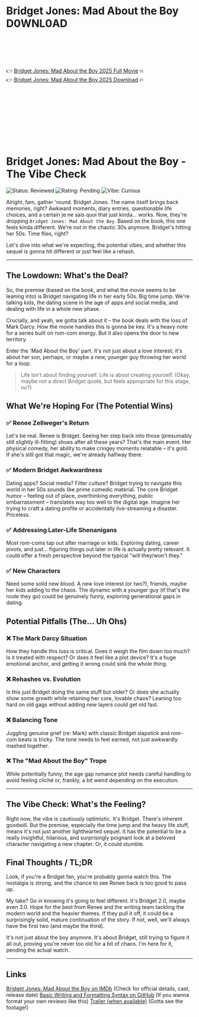 # Bridget Jones: Mad About the Boy D0WNL0AD

<br><br><br><br>


👉 <a href="https://Byron-moonscontmoncons1972.github.io/rldtipoykb/">Bridget Jones: Mad About the Boy 2025 Full Movie</a> 🔥
<br>
👉 <a href="https://Byron-moonscontmoncons1972.github.io/rldtipoykb/">Bridget Jones: Mad About the Boy 2025 Download</a> 🔥


<br><br><br><br><br><br><br><br>



# Bridget Jones: Mad About the Boy - The Vibe Check

![Status: Reviewed](https://img.shields.io/badge/Status-Anticipated_Review-blue)
![Rating: Pending](https://imgshields.io/badge/Rating-TBD-yellow)
![Vibe: Curious](https://img.shields.io/badge/Vibe-Curious-green)

Alright, fam, gather 'round. Bridget Jones. The name itself brings back memories, right? Awkward moments, diary entries, questionable life choices, and a certain je ne sais quoi that just kinda... works. Now, they're dropping `Bridget Jones: Mad About the Boy`. Based on the book, this one feels kinda different. We're not in the chaotic 30s anymore. Bridget's hitting her 50s. Time flies, right?

Let's dive into what we're expecting, the potential vibes, and whether this sequel is gonna hit different or just feel like a rehash.

---

## The Lowdown: What's the Deal?

So, the premise (based on the book, and what the movie seems to be leaning into) is Bridget navigating life in her early 50s. Big time jump. We're talking kids, the dating scene in the age of apps and social media, and dealing with life in a whole new phase.

Crucially, and yeah, we gotta talk about it – the book deals with the loss of Mark Darcy. How the movie handles this is gonna be key. It's a heavy note for a series built on rom-com energy. But it also opens the door to new territory.

Enter the 'Mad About the Boy' part. It's not just about a love interest; it's about her son, perhaps, or maybe a new, younger guy throwing her world for a loop.

> Life isn't about finding yourself. Life is about creating yourself. (Okay, maybe not a direct Bridget quote, but feels appropriate for this stage, no?)

## What We're Hoping For (The Potential Wins)

### ✅ Renee Zellweger's Return

Let's be real. Renee is Bridget. Seeing her step back into those (presumably still slightly ill-fitting) shoes after all these years? That's the main event. Her physical comedy, her ability to make cringey moments relatable – it's gold. If she's still got that magic, we're already halfway there.

### ✅ Modern Bridget Awkwardness

Dating apps? Social media? Filter culture? Bridget trying to navigate this world in her 50s sounds like prime comedic material. The core Bridget humor – feeling out of place, overthinking everything, public embarrassment – translates way too well to the digital age. Imagine her trying to craft a dating profile or accidentally live-streaming a disaster. Priceless.

### ✅ Addressing Later-Life Shenanigans

Most rom-coms tap out after marriage or kids. Exploring dating, career pivots, and just... figuring things out later in life is actually pretty relevant. It could offer a fresh perspective beyond the typical "will they/won't they."

### ✅ New Characters

Need some solid new blood. A new love interest (or two?), friends, maybe her kids adding to the chaos. The dynamic with a younger guy (if that's the route they go) could be genuinely funny, exploring generational gaps in dating.

## Potential Pitfalls (The... Uh Ohs)

### ❌ The Mark Darcy Situation

How they handle this loss is critical. Does it weigh the film down too much? Is it treated with respect? Or does it feel like a plot device? It's a huge emotional anchor, and getting it wrong could sink the whole thing.

### ❌ Rehashes vs. Evolution

Is this just Bridget doing the same stuff but older? Or does she actually show some growth while retaining her core, lovable chaos? Leaning too hard on old gags without adding new layers could get old fast.

### ❌ Balancing Tone

Juggling genuine grief (re: Mark) with classic Bridget slapstick and rom-com beats is tricky. The tone needs to feel earned, not just awkwardly mashed together.

### ❌ The "Mad About the Boy" Trope

While potentially funny, the age gap romance plot needs careful handling to avoid feeling cliché or, frankly, a bit weird depending on the execution.

---

## The Vibe Check: What's the Feeling?

Right now, the vibe is cautiously optimistic. It's Bridget. There's inherent goodwill. But the premise, especially the time jump and the heavy life stuff, means it's not just another lighthearted sequel. It has the potential to be a really insightful, hilarious, and surprisingly poignant look at a beloved character navigating a new chapter. Or, it could stumble.

## Final Thoughts / TL;DR

Look, if you're a Bridget fan, you're probably gonna watch this. The nostalgia is strong, and the chance to see Renee back is too good to pass up.

My take? Go in knowing it's going to feel different. It's Bridget 2.0, maybe even 3.0. Hope for the best from Renee and the writing team tackling the modern world and the heavier themes. If they pull it off, it could be a surprisingly solid, mature continuation of the story. If not, well, we'll always have the first two (and maybe the third).

It's not just about the boy anymore. It's about Bridget, still trying to figure it all out, proving you're never too old for a bit of chaos. I'm here for it, pending the actual watch.

---

## Links

   [Bridget Jones: Mad About the Boy on IMDb](https://www.imdb.com/title/tt28139895/) (Check for official details, cast, release date)
   [Basic Writing and Formatting Syntax on GitHub](https://docs.github.com/en/get-started/writing-on-github/getting-started-with-writing-and-formatting-on-github/basic-writing-and-formatting-syntax) (If you wanna format your own reviews like this)
   [Trailer (when available)](https://www.youtube.com/results?search_query=bridget+jones+mad+about+the+boy+trailer) (Gotta see the footage!)



